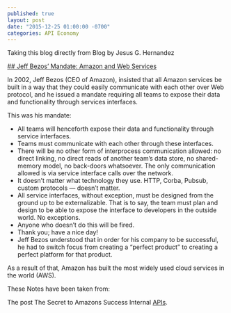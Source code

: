 ```yaml
---
published: true
layout: post
date: "2015-12-25 01:00:00 -0700"
categories: API Economy
---
```

Taking this blog directly from Blog by Jesus G. Hernandez

[## Jeff Bezos’ Mandate: Amazon and Web Services](http://jesusgilhernandez.com/2012/10/18/jeff-bezos-mandate-amazon-and-web-services/ "API Mandate Blog")

In 2002, Jeff Bezos (CEO of Amazon), insisted that all Amazon services be built in a way that they could easily communicate with each other over Web protocol, and he issued a mandate requiring all teams to expose their data and functionality through services interfaces.

This was his mandate:

> 
  - All teams will henceforth expose their data and functionality through service interfaces.
  - Teams must communicate with each other through these interfaces.
  - There will be no other form of interprocess communication allowed: no direct linking, no direct reads of another team’s data store, no shared-memory model, no back-doors whatsoever. The only communication allowed is via service interface calls over the network.
  - It doesn’t matter what technology they use. HTTP, Corba, Pubsub, custom protocols — doesn’t matter.
  - All service interfaces, without exception, must be designed from the ground up to be externalizable. That is to say, the team must plan and design to be able to expose the interface to developers in the outside world. No exceptions.
  - Anyone who doesn’t do this will be fired.
  - Thank you; have a nice day!
  - Jeff Bezos understood that in order for his company to be successful, he had to switch focus from creating a “perfect product” to creating a perfect platform for that product.


As a result of that, Amazon has built the most widely used cloud services in the world (AWS).

These Notes have been taken from:

The post The Secret to Amazons Success Internal [APIs](http://apievangelist.com/2012/01/12/the-secret-to-amazons-success-internal-apis/).

